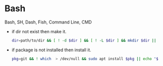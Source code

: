 # Bash
Bash, SH, Dash, Fish, Command Line, CMD

+ if dir not exist then make it.
  ```bash
  dir=path/to/dir && [ ! -d $dir ] && [ ! -L $dir ] && mkdir $dir || echo " $dir > `readlink -f $dir` "
  ```
+ if package is not installed then install it.
  ```bash
  pkg=git && ! which  > /dev/null && sudo apt install $pkg || echo "$pkg already installed."
  ```
